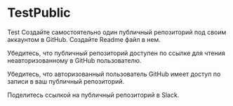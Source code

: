 # TestPublic
Test
Создайте самостоятельно один публичный репозиторий под своим аккаунтом в GitHub. Создайте Readme файл в нем.

Убедитесь, что публичный репозиторий доступен по ссылке для чтения неавторизованному в GitHub пользователю.

Убедитесь, что авторизованный пользователь GitHub имеет доступ по записи в ваш публичный репозиторий.

Поделитесь ссылкой на публичный репозиторий в Slack.
